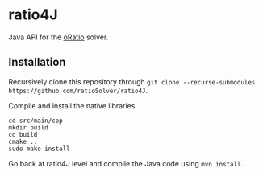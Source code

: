 # ratio4J

Java API for the  [oRatio](https://github.com/ratioSolver/oRatio) solver.

## Installation

Recursively clone this repository through `git clone --recurse-submodules https://github.com/ratioSolver/ratio4J`.

Compile and install the native libraries.

```shell
cd src/main/cpp
mkdir build
cd build
cmake ..
sudo make install
```

Go back at ratio4J level and compile the Java code using `mvn install`.
